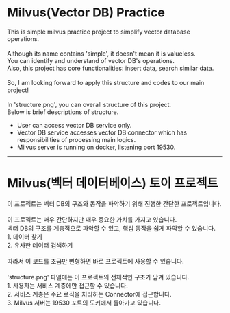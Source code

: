 <h1>Milvus(Vector DB) Practice</h1>

This is simple milvus practice project to simplify vector database operations.<br><br>
Although its name contains 'simple', it doesn't mean it is valueless.<br>
You can identify and understand of vector DB's operations.<br>
Also, this project has core functionalities: insert data, search similar data.<br><br>
So, I am looking forward to apply this structure and codes to our main project!<br><br>
In 'structure.png', you can overall structure of this project.<br>
Below is brief descriptions of structure.
- User can access vector DB service only.
- Vector DB service accesses vector DB connector which has responsibilities of processing main logics.
- Milvus server is running on docker, listening port 19530.

<hr>
<h1>Milvus(벡터 데이터베이스) 토이 프로젝트</h1>
이 프로젝트는 벡터 DB의 구조와 동작을 파악하기 위해 진행한 간단한 프로젝트입니다.<br><br>
이 프로젝트는 매우 간단하지만 매우 중요한 가치를 가지고 있습니다.<br>
벡터 DB의 구조를 계층적으로 파악할 수 있고, 핵심 동작을 쉽게 파악할 수 있습니다.<br>
1. 데이터 찾기<br>
2. 유사한 데이터 검색하기<br><br>
따라서 이 코드를 조금만 변형하면 바로 프로젝트에 사용할 수 있습니다.<br><br>
'structure.png' 파일에는 이 프로젝트의 전체적인 구조가 담겨 있습니다.<br>
1. 사용자는 서비스 계층에만 접근할 수 있습니다.<br>
2. 서비스 계층은 주요 로직을 처리하는 Connector에 접근합니다.<br>
3. Milvus 서버는 19530 포트의 도커에서 돌아가고 있습니다.
